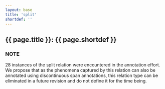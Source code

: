 ```yaml
---
layout: base
title: 'split'
shortdef: ''
---
```


## <a class="relation" nolink>{{ page.title }}</a>: {{ page.shortdef }}


### NOTE

28 instances of the <a class="relation" nolink>split</a> relation were encountered in the annotation effort. We propose that as the phenomena captured by this relation can also be annotated using discontinuous span annotations, this relation type can be eliminated in a future revision and do not define it for the time being.